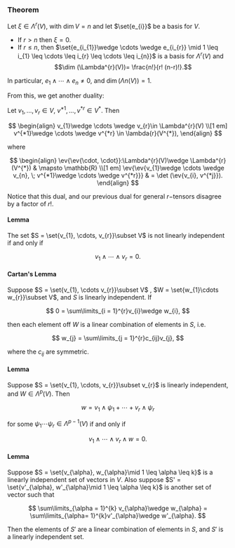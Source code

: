 ### Theorem

Let $\xi \in \Lambda^{r}(V)$, with $\dim V = n$ and let $\set{e_{i}}$ be a basis for $V$.
- If $r > n$ then $\xi = 0$.
- If $r \leq n$, then $\set{e_{i_{1}}\wedge \cdots \wedge e_{i_{r}} \mid 1 \leq i_{1} \leq \cdots \leq i_{r} \leq \cdots \leq i_{n}}$ is a basis for $\Lambda^{r}(V)$ and $$\dim (\Lambda^{r}(V))= \frac{n!}{r! (n-r)!}.$$

In particular, $e_{1}\wedge \cdots \wedge e_{n}\neq 0$, and $\dim (\Lambda{n}(V))= 1$.

From this, we get another duality:

Let $v_{1}, ..., v_{r}\in V$, $v^{*1}, ..., v^{*r}\in V^{*}$. Then

$$
\begin{align}
v_{1}\wedge \cdots \wedge v_{r}\in \Lambda^{r}(V) \\[1 em]
v^{*1}\wedge \cdots \wedge v^{*r} \in \lambda{r}(V^{*}),
\end{align}
$$

where

$$
\begin{align}
\ev{\ev{\cdot, \cdot}}:\Lambda^{r}(V)\wedge \Lambda^{r}(V^{*}) & \mapsto \mathbb{R} \\[1 em]
\ev{\ev{v_{1}\wedge \cdots \wedge v_{n}, \; v^{*1}\wedge \cdots \wedge v^{*r}}} & = \det (\ev{v_{i}, v^{*j}}).
\end{align}
$$

Notice that this dual, and our previous dual for general $r-$tensors disagree by a factor of $r!$.

#### Lemma

The set $S = \set{v_{1}, \cdots, v_{r}}\subset V$ is not linearly independent if and only if

$$
v_{1}\wedge \cdots \wedge v_{r} = 0.
$$

#### Cartan's Lemma

Suppose $S = \set{v_{1}, \cdots v_{r}}\subset V$ , $W = \set{w_{1}\cdots w_{r}}\subset V$, and $S$ is linearly independent. If

$$
0 = \sum\limits_{i = 1}^{r}v_{i}\wedge w_{i},
$$

then each element off $W$ is a linear combination of elements in $S$, i.e.

$$
w_{j} = \sum\limits_{j = 1}^{r}c_{ij}v_{j},
$$

where the $c_{ij}$ are symmetric.

#### Lemma

Suppose $S = \set{v_{1}, \cdots, v_{r}}\subset v_{r}$ is linearly independent, and $W \in \Lambda^{p}(V)$. Then

$$
w = v_{1}\wedge \psi_{1}+ \cdots + v_{r}\wedge \psi_{r}
$$

for some $\psi_{1}\cdots \psi_{r}\in \Lambda^{p-1}(V)$ if and only if

$$
v_{1}\wedge \cdots \wedge v_{r}\wedge w = 0.
$$

#### Lemma

Suppose $S = \set{v_{\alpha}, w_{\alpha}\mid 1 \leq \alpha \leq k}$ is a linearly independent set of vectors in $V$. Also suppose $S' = \set{v'_{\alpha}, w'_{\alpha}\mid 1 \leq \alpha \leq k}$ is another set of vector such that

$$
\sum\limits_{\alpha = 1}^{k} v_{\alpha}\wedge w_{\alpha} = \sum\limits_{\alpha= 1}^{k}v'_{\alpha}\wedge w'_{\alpha}.
$$

Then the elements of $S'$ are a linear combination of elements in $S$, and $S'$ is a linearly independent set.